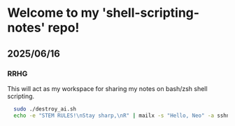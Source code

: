 # Welcome to my 'shell-scripting-notes' repo!
## 2025/06/16
### RRHG

This will act as my workspace for sharing my notes on bash/zsh shell scripting.

```bash
  sudo ./destroy_ai.sh
  echo -e "STEM RULES!\nStay sharp,\nR" | mailx -s "Hello, Neo" -a sshnuke.sh xxxx_777@mail.com
```